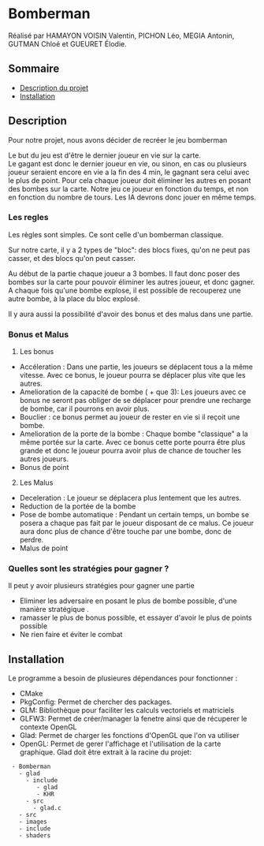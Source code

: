 # Bomberman

Réalisé par HAMAYON VOISIN Valentin, PICHON Léo, MEGIA Antonin, GUTMAN Chloé et GUEURET Élodie.


## Sommaire
 - [Description du projet](#description)
 - [Installation](#install)

## <a name="description"></a>Description
Pour notre projet, nous avons décider de recréer le jeu bomberman

Le but du jeu est d'être le dernier joueur en vie sur la carte.  
Le gagant est donc le dernier joueur en vie, ou sinon, en cas ou plusieurs joueur seraient encore en vie a la fin des 4 min, le gagnant sera celui avec le plus de point.
Pour cela chaque joueur doit éliminer les autres en posant des bombes sur la carte.
Notre jeu ce joueur en fonction du temps, et non en fonction du nombre de tours. Les IA devrons donc jouer en même temps.


### Les regles

Les règles sont simples. Ce sont celle d'un bomberman classique.

Sur notre carte, il y a 2 types de "bloc": des blocs fixes, qu'on ne peut pas casser, et des blocs qu'on peut casser.

Au début de la partie chaque joueur a 3 bombes. 
Il faut donc poser des bombes sur la carte pour pouvoir éliminer les autres joueur, et donc gagner.  A chaque fois qu'une bombe explose, il est possible de recouperez une autre bombe, à la place du bloc explosé.

Il y aura aussi la possibilité d'avoir des bonus et des malus dans une partie.


### Bonus et Malus

 1. Les bonus

- Accéleration : Dans une partie, les joueurs se déplacent tous a la même vitesse. Avec ce bonus, le joueur pourra se déplacer plus vite que les autres.
- Amelioration de la capacité de bombe ( + que 3): Les joueurs avec ce bonus ne seront pas obliger de se déplacer pour prendre une recharge de bombe, car il pourrons en avoir plus.
- Bouclier : ce bonus permet au joueur de rester en vie si il reçoit une bombe.
- Amelioration de la porte de la bombe : Chaque bombe "classique"  a la même portée sur la carte. Avec ce bonus cette porte pourra être plus grande et donc le joueur pourra avoir plus de chance de toucher les autres joueurs.
- Bonus de point

 2. Les Malus

- Deceleration : Le joueur se déplacera plus lentement que les autres.
- Reduction de la portée de la bombe
- Pose de bombe automatique : Pendant un certain temps, un bombe se posera a chaque pas fait par le joueur disposant de ce malus. Ce joueur aura donc plus de chance d'être touche par une bombe, donc de perdre.
- Malus de point

### Quelles sont les stratégies pour gagner ?

Il peut y avoir plusieurs stratégies pour gagner une partie

- Eliminer les adversaire en posant le plus de bombe possible, d'une manière stratégique .
- ramasser le plus de bonus possible, et essayer d'avoir le plus de points possible
- Ne rien faire et éviter le combat


## <a name="installation"></a>Installation
Le programme a besoin de plusieures dépendances pour fonctionner :
 - CMake
 - PkgConfig: Permet de chercher des packages. 
 - GLM: Bibliothèque pour faciliter les calculs vectoriels et matriciels
 - GLFW3: Permet de créer/manager la fenetre ainsi que de récuperer le contexte OpenGL
 - Glad: Permet de charger les fonctions d'OpenGL que l'on va utiliser 
 - OpenGL: Permet de gerer l'affichage et l'utilisation de la carte graphique.
Glad doit être extrait à la racine du projet:
```
 - Bomberman
   - glad
     - include
        - glad
        - KHR
     - src
       - glad.c
   - src
   - images
   - include
   - shaders
```